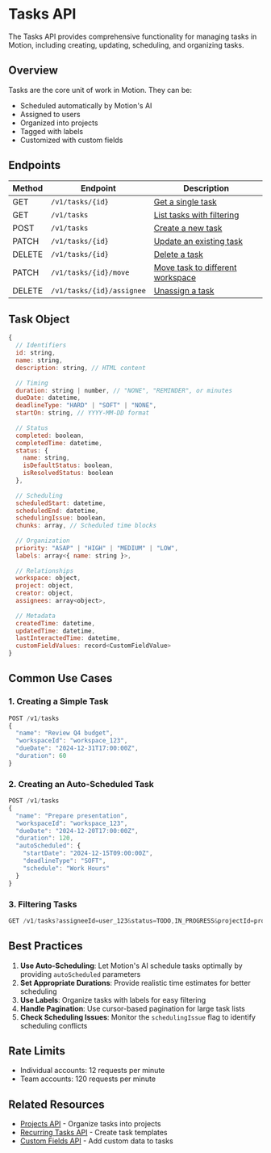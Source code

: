 # Tasks API

The Tasks API provides comprehensive functionality for managing tasks in Motion, including creating, updating, scheduling, and organizing tasks.

## Overview

Tasks are the core unit of work in Motion. They can be:
- Scheduled automatically by Motion's AI
- Assigned to users
- Organized into projects
- Tagged with labels
- Customized with custom fields

## Endpoints

| Method | Endpoint | Description |
|--------|----------|-------------|
| GET | `/v1/tasks/{id}` | [Get a single task](./get-task.md) |
| GET | `/v1/tasks` | [List tasks with filtering](./list-tasks.md) |
| POST | `/v1/tasks` | [Create a new task](./create-task.md) |
| PATCH | `/v1/tasks/{id}` | [Update an existing task](./update-task.md) |
| DELETE | `/v1/tasks/{id}` | [Delete a task](./delete-task.md) |
| PATCH | `/v1/tasks/{id}/move` | [Move task to different workspace](./move-task.md) |
| DELETE | `/v1/tasks/{id}/assignee` | [Unassign a task](./unassign-task.md) |

## Task Object

```javascript
{
  // Identifiers
  id: string,
  name: string,
  description: string, // HTML content
  
  // Timing
  duration: string | number, // "NONE", "REMINDER", or minutes
  dueDate: datetime,
  deadlineType: "HARD" | "SOFT" | "NONE",
  startOn: string, // YYYY-MM-DD format
  
  // Status
  completed: boolean,
  completedTime: datetime,
  status: {
    name: string,
    isDefaultStatus: boolean,
    isResolvedStatus: boolean
  },
  
  // Scheduling
  scheduledStart: datetime,
  scheduledEnd: datetime,
  schedulingIssue: boolean,
  chunks: array, // Scheduled time blocks
  
  // Organization
  priority: "ASAP" | "HIGH" | "MEDIUM" | "LOW",
  labels: array<{ name: string }>,
  
  // Relationships
  workspace: object,
  project: object,
  creator: object,
  assignees: array<object>,
  
  // Metadata
  createdTime: datetime,
  updatedTime: datetime,
  lastInteractedTime: datetime,
  customFieldValues: record<CustomFieldValue>
}
```

## Common Use Cases

### 1. Creating a Simple Task

```javascript
POST /v1/tasks
{
  "name": "Review Q4 budget",
  "workspaceId": "workspace_123",
  "dueDate": "2024-12-31T17:00:00Z",
  "duration": 60
}
```

### 2. Creating an Auto-Scheduled Task

```javascript
POST /v1/tasks
{
  "name": "Prepare presentation",
  "workspaceId": "workspace_123",
  "dueDate": "2024-12-20T17:00:00Z",
  "duration": 120,
  "autoScheduled": {
    "startDate": "2024-12-15T09:00:00Z",
    "deadlineType": "SOFT",
    "schedule": "Work Hours"
  }
}
```

### 3. Filtering Tasks

```javascript
GET /v1/tasks?assigneeId=user_123&status=TODO,IN_PROGRESS&projectId=project_456
```

## Best Practices

1. **Use Auto-Scheduling**: Let Motion's AI schedule tasks optimally by providing `autoScheduled` parameters
2. **Set Appropriate Durations**: Provide realistic time estimates for better scheduling
3. **Use Labels**: Organize tasks with labels for easy filtering
4. **Handle Pagination**: Use cursor-based pagination for large task lists
5. **Check Scheduling Issues**: Monitor the `schedulingIssue` flag to identify scheduling conflicts

## Rate Limits

- Individual accounts: 12 requests per minute
- Team accounts: 120 requests per minute

## Related Resources

- [Projects API](../projects/) - Organize tasks into projects
- [Recurring Tasks API](../recurring-tasks/) - Create task templates
- [Custom Fields API](../custom-fields/) - Add custom data to tasks